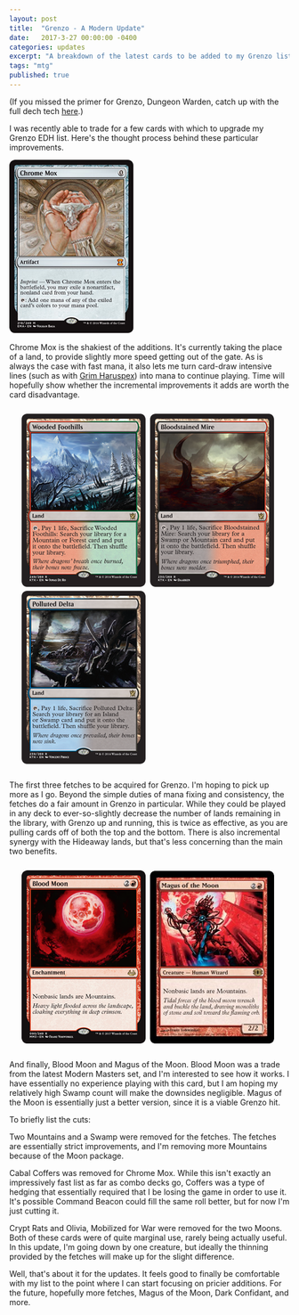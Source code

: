 ```yaml
---
layout: post
title:  "Grenzo - A Modern Update"
date:   2017-3-27 00:00:00 -0400
categories: updates
excerpt: "A breakdown of the latest cards to be added to my Grenzo list."
tags: "mtg"
published: true
---
```


(If you missed the primer for Grenzo, Dungeon Warden, catch up with the full dech tech <a href="https://toomanycardgames.com/2017/03/01/magic-the-gathering-competitive-edh-primer-grenzo-dungeon-warden-who-pays-for-their-creatures/" target="_blank">here</a>.)

I was recently able to trade for a few cards with which to upgrade my Grenzo EDH list.  Here's the thought process behind these particular improvements.


<img class="post" src="/resources/ChromeMox.jpg">

Chrome Mox is the shakiest of the additions.  It's currently taking the place of a land, to provide slightly more speed getting out of the gate.  As is always the case with fast mana, it also lets me turn card-draw intensive lines (such as with <a href="http://gatherer.wizards.com/Pages/Card/Details.aspx?multiverseid=394075" target="_blank">Grim Haruspex</a>) into mana to continue playing.  Time will hopefully show whether the incremental improvements it adds are worth the card disadvantage.

<div style="margin:10px;padding:10px">
<img src="/resources/Foothills.png" style="border:2px solid #fafafa;border-radius:10px">
<img src="/resources/mire.jpg" style="border:2px solid #fafafa;border-radius:10px">
<img src="/resources/Delta.png" style="border:2px solid #fafafa;border-radius:10px">
</div>

The first three fetches to be acquired for Grenzo.  I'm hoping to pick up more as I go.  Beyond the simple duties of mana fixing and consistency, the fetches do a fair amount in Grenzo in particular.  While they could be played in any deck to ever-so-slightly decrease the number of lands remaining in the library, with Grenzo up and running, this is twice as effective, as you are pulling cards off of both the top and the bottom.  There is also incremental synergy with the Hideaway lands, but that's less concerning than the main two benefits.

<div style="margin:10px;padding:10px">
<img src="/resources/BloodMoon.png" style="border:2px solid #fafafa;border-radius:10px">
<img src="/resources/Magus.jpg" style="border:2px solid #fafafa;border-radius:10px">
</div>

And finally, Blood Moon and Magus of the Moon.  Blood Moon was a trade from the latest Modern Masters set, and I'm interested to see how it works.  I have essentially no experience playing with this card, but I am hoping my relatively high Swamp count will make the downsides negligible.  Magus of the Moon is essentially just a better version, since it is a viable Grenzo hit.

To briefly list the cuts:

Two Mountains and a Swamp were removed for the fetches.  The fetches are essentially strict improvements, and I'm removing more Mountains because of the Moon package.

Cabal Coffers was removed for Chrome Mox.  While this isn't exactly an impressively fast list as far as combo decks go, Coffers was a type of hedging that essentially required that I be losing the game in order to use it.  It's possible Command Beacon could fill the same roll better, but for now I'm just cutting it.

Crypt Rats and Olivia, Mobilized for War were removed for the two Moons.  Both of these cards were of quite marginal use, rarely being actually useful.  In this update, I'm going down by one creature, but ideally the thinning provided by the fetches will make up for the slight difference.

Well, that's about it for the updates.  It feels good to finally be comfortable with my list to the point where I can start focusing on pricier additions.  For the future, hopefully more fetches, Magus of the Moon, Dark Confidant, and more.